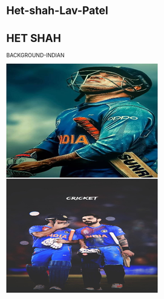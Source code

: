 # Het-shah-Lav-Patel
# HET SHAH 
BACKGROUND-INDIAN




<img src="images/IMG1.jpg" alt="Image Alt Text" width="400" height="300">
<img src="images/IMG2.jpg" alt="Image Alt Text" width="400" height="300">


